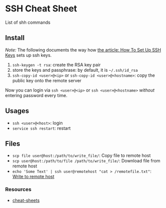 # SSH Cheat Sheet

List of shh commands

## Install

_Note:_ The following documents the way how [the article: How To Set Up SSH Keys](https://www.digitalocean.com/community/tutorials/how-to-set-up-ssh-keys--2) sets up ssh keys.

1. `ssh-keygen -t rsa`: create the RSA key pair
2. store the keys and passphrase: by default, it is `~/.ssh/id_rsa`
3. `ssh-copy-id <user>@<ip>` or `ssh-copy-id <user>@<hostname>`: copy the public key onto the remote server

Now you can login via `ssh <user>@<ip>` or `ssh <user>@<hostname>` _without_ entering password every time.

## Usages

- `ssh <user>@<host>`: login
- `service ssh restart`: restart

## Files

- `scp file user@host:/path/to/write_file/`: Copy file to remote host
- `scp user@host:/path/to/file /path/to/write_file/`: Download file from remote host
- `echo 'Some Text' | ssh user@remotehost "cat > /remotefile.txt"`: [Write to remote host](http://superuser.com/a/400720)

### Resources
- [cheat-sheets](https://github.com/hengxin/cheat-sheets/)

<!--- Tags: [shh] --->

